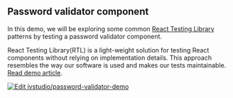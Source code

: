 ## Password validator component

In this demo, we will be exploring some common [React Testing Library](https://testing-library.com/) patterns by testing a password validator component.

React Testing Library(RTL) is a light-weight solution for testing React components without relying on implementation details. This approach resembles the way our software is used and makes our tests maintainable. [Read demo article](https://ivstudio.com/react-testing-library-common-patterns).

[![Edit ivstudio/password-validator-demo](https://codesandbox.io/static/img/play-codesandbox.svg)](https://codesandbox.io/s/github/ivstudio/password-validator-demo/tree/main/?fontsize=14&hidenavigation=1&theme=dark)
